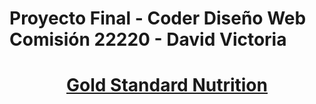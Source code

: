# Proyecto Final - Coder Diseño Web Comisión 22220 - David Victoria

<u> <h1 align="center">Gold Standard Nutrition</h1> </u>

